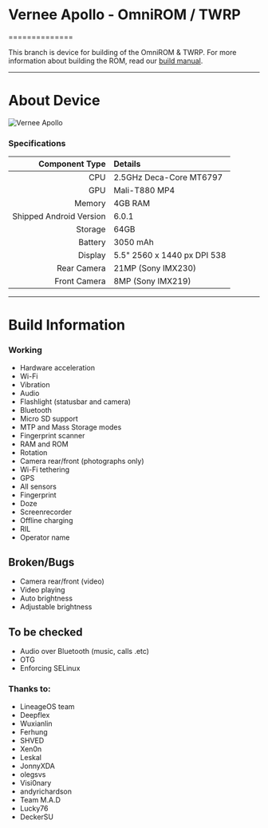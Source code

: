 # Vernee Apollo - OmniROM / TWRP
==============

This branch is device for building of the OmniROM & TWRP. For more information about building the ROM, read our [build manual](manual).

---

# About Device

![Vernee Apollo](http://o6qke6e6v.bkt.clouddn.com/K557_Specs_01.jpg "Vernee Apollo")


### Specifications

Component Type | Details
-------:|:-------------------------
CPU     | 2.5GHz Deca-Core MT6797
GPU     | Mali-T880 MP4
Memory  | 4GB RAM
Shipped Android Version | 6.0.1
Storage | 64GB
Battery | 3050 mAh
Display | 5.5" 2560 x 1440 px DPI 538
Rear Camera | 21MP (Sony IMX230)
Front Camera | 8MP (Sony IMX219)

---

# Build Information

### Working
 * Hardware acceleration
 * Wi-Fi
 * Vibration
 * Audio
 * Flashlight (statusbar and camera)
 * Bluetooth
 * Micro SD support
 * MTP and Mass Storage modes
 * Fingerprint scanner
 * RAM and ROM
 * Rotation
 * Camera rear/front (photographs only)
 * Wi-Fi tethering
 * GPS
 * All sensors
 * Fingerprint
 * Doze
 * Screenrecorder
 * Offline charging
 * RIL
 * Operator name

## Broken/Bugs
 * Camera rear/front (video)
 * Video playing
 * Auto brightness
 * Adjustable brightness

## To be checked
 * Audio over Bluetooth (music, calls .etc)
 * OTG
 * Enforcing SELinux



### Thanks to:
 * LineageOS team
 * Deepflex
 * Wuxianlin
 * Ferhung
 * SHVED
 * Xen0n
 * Leskal
 * JonnyXDA
 * olegsvs
 * Visi0nary
 * andyrichardson
 * Team M.A.D
 * Lucky76
 * DeckerSU

